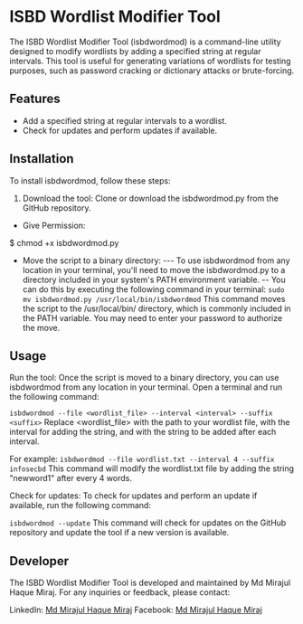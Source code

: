 # ISBD Wordlist Modifier Tool
The ISBD Wordlist Modifier Tool (isbdwordmod) is a command-line utility designed to modify wordlists by adding a specified string at regular intervals. This tool is useful for generating variations of wordlists for testing purposes, such as password cracking or dictionary attacks or brute-forcing.

## Features
- Add a specified string at regular intervals to a wordlist.
- Check for updates and perform updates if available.

## Installation
To install isbdwordmod, follow these steps:
1. Download the tool: Clone or download the isbdwordmod.py from the GitHub repository.
- Give Permission:

$ chmod +x isbdwordmod.py

- Move the script to a binary directory:
--- To use isbdwordmod from any location in your terminal, you'll need to move the isbdwordmod.py to a directory included in your system's PATH environment variable.
-- You can do this by executing the following command in your terminal:
```sudo mv isbdwordmod.py /usr/local/bin/isbdwordmod```
This command moves the script to the /usr/local/bin/ directory, which is commonly included in the PATH variable. You may need to enter your password to authorize the move.

## Usage
Run the tool: Once the script is moved to a binary directory, you can use isbdwordmod from any location in your terminal. Open a terminal and run the following command:

```isbdwordmod --file <wordlist_file> --interval <interval> --suffix <suffix>```
Replace <wordlist_file> with the path to your wordlist file, <interval> with the interval for adding the string, and <suffix> with the string to be added after each interval.

For example:
```isbdwordmod --file wordlist.txt --interval 4 --suffix infosecbd```
This command will modify the wordlist.txt file by adding the string "newword1" after every 4 words.

Check for updates: To check for updates and perform an update if available, run the following command:

```isbdwordmod --update```
This command will check for updates on the GitHub repository and update the tool if a new version is available.

## Developer
The ISBD Wordlist Modifier Tool is developed and maintained by Md Mirajul Haque Miraj. For any inquiries or feedback, please contact:

LinkedIn: [Md Mirajul Haque Miraj](https://www.linkedin.com/in/mdmirajulhaque/)
Facebook: [Md Mirajul Haque Miraj](https://www.facebook.com/MirajulHaqueOfficial.ME/)
